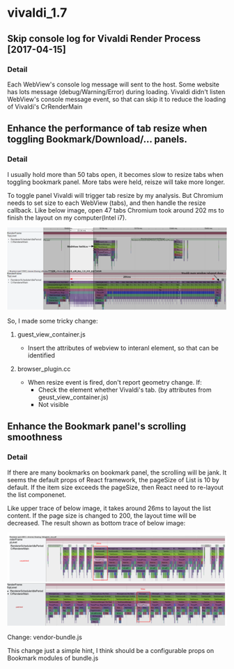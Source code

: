 # vivaldi_1.7

## Skip console log for Vivaldi Render Process [2017-04-15]

### Detail
Each WebView's console log message will sent to the host.
Some website has lots message (debug/Warning/Error) during loading.
Vivaldi didn't listen WebView's console message event, so that can skip it to reduce the loading of Vivaldi's CrRenderMain


## Enhance the performance of tab resize when toggling Bookmark/Download/... panels.

### Detail
I usually hold more than 50 tabs open, it becomes slow to resize tabs when toggling bookmark panel.
More tabs were held, reisze will take more longer.

To toggle panel Vivaldi will trigger tab resize by my analysis.
But Chromium needs to set size to each WebView (tabs), and then handle the resize callback.
Like below image, open 47 tabs Chromium took around 202 ms to finish the layout on my computer(Intel i7).

<img src="https://github.com/WillyYu/vivaldi_1.7/blob/master/image/1_toggle_panel.png?raw=true"/>

So, I made some tricky change:

1. guest_view_container.js
    - Insert the attributes of webview to interanl element, so that can be identified

2. browser_plugin.cc
    - When resize event is fired, don't report geometry change. If:
        - Check the element whether Vivaldi's tab. (by attributes from geust_view_container.js)
        - Not visible

## Enhance the Bookmark panel's scrolling smoothness

### Detail
If there are many bookmarks on bookmark panel, the scrolling will be jank.
It seems the default props of React framework, the pageSize of List is 10 by default. 
If the item size exceeds the pageSize, then React need to re-layout the list componenet.

Like upper trace of below image, it takes around 26ms to layout the list content.
If the page size is changed to 200, the layout time will be decreased.
The result shown as bottom trace of below image:

<img src="https://github.com/WillyYu/vivaldi_1.7/blob/master/image/2_smoothness.png?raw=true"/>

Change:
vendor-bundle.js

This change just a simple hint, I think should be a configurable props on Bookmark modules of bundle.js

